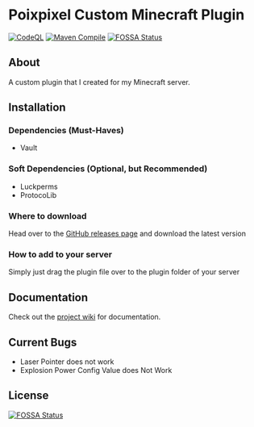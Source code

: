 # Poixpixel Custom Minecraft Plugin

[![CodeQL](https://github.com/ahmadk953/Poixpixel-Custom/actions/workflows/codeql.yml/badge.svg?branch=master)](https://github.com/ahmadk953/Poixpixel-Custom/actions/workflows/codeql.yml)
[![Maven Compile](https://github.com/ahmadk953/Poixpixel-Custom/actions/workflows/maven.yml/badge.svg)](https://github.com/ahmadk953/Poixpixel-Custom/actions/workflows/maven.yml)
[![FOSSA Status](https://app.fossa.com/api/projects/git%2Bgithub.com%2Fahmadk953%2FPoixpixel-Custom.svg?type=shield)](https://app.fossa.com/projects/git%2Bgithub.com%2Fahmadk953%2FPoixpixel-Custom?ref=badge_shield)

## About

A custom plugin that I created for my Minecraft server.

## Installation

### Dependencies (Must-Haves)

- Vault

### Soft Dependencies (Optional, but Recommended)

- Luckperms
- ProtocoLib

### Where to download

Head over to the [GitHub releases page](https://github.com/ahmadk953/Poixpixel-Custom/releases) and download the latest version

### How to add to your server

Simply just drag the plugin file over to the plugin folder of your server

## Documentation

Check out the [project wiki](https://github.com/ahmadk953/Poixpixel-Custom/wiki) for documentation.

## Current Bugs

 - Laser Pointer does not work
 - Explosion Power Config Value does Not Work


## License
[![FOSSA Status](https://app.fossa.com/api/projects/git%2Bgithub.com%2Fahmadk953%2FPoixpixel-Custom.svg?type=large)](https://app.fossa.com/projects/git%2Bgithub.com%2Fahmadk953%2FPoixpixel-Custom?ref=badge_large)